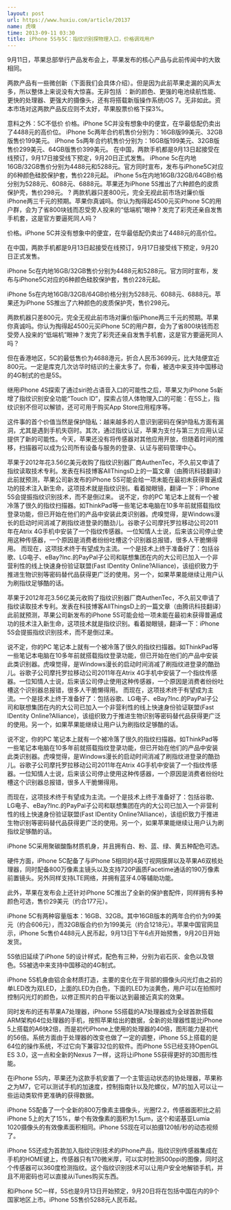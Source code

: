 ```yaml
---
layout: post
url: https://www.huxiu.com/article/20137
name: 虎嗅
time: 2013-09-11 03:30
title: iPhone 5S与5C：指纹识别探物理入口，价格调戏用户
---
```

9月11日，苹果总部举行产品发布会上，苹果发布的核心产品与此前传闻中的大致相同。

两款产品有一些微创新（下面我们会具体介绍）。但是因为此前苹果走漏的风声太多，所以整体上来说没有大惊喜。无非包括 ：新的颜色、更强的电池续航性能、更快的处理器、更强大的摄像头，还有将搭载新版操作系统iOS 7。无非如此。资本市场对这两款产品反应则不太好，苹果股票价格下探3%。

意料之外：5C不低价 价格。iPhone 5C并没有想象中的便宜，在华最低配仍卖出了4488元的高价位。 iPhone 5c两年合约机售价分别为：16GB版99美元、32GB版售价199美元。 iPhone 5s两年合约机售价分别为：16GB版199美元、32GB版售价299美元、64GB版售价399美元。 在中国，两款手机都是9月13日起接受在线预订，9月17日接受线下预定，9月20日正式发售。 iPhone 5c在内地16GB/32GB售价分别为4488元和5288元。官方同时宣布，发布与iPhone5C对应的6种颜色硅胶保护套，售价228元起。 iPhone 5s在内地16GB/32GB/64GB价格分别为5288元、6088元、6888元。苹果还为iPhone 5S推出了六种颜色的皮质保护壳，售价298元。 ? 两款机器只差800元，完全无视此前市场对廉价版iPhone两三千元的预期。苹果你真诚吗。你认为掏得起4500元买iPhone 5C的用户群，会为了省800块钱而忍受旁人投来的“低端机”眼神？发完了彩壳还亲自发售手机套，这是官方要逼死同人吗？

价格。iPhone 5C并没有想象中的便宜，在华最低配仍卖出了4488元的高价位。

在中国，两款手机都是9月13日起接受在线预订，9月17日接受线下预定，9月20日正式发售。

iPhone 5c在内地16GB/32GB售价分别为4488元和5288元。官方同时宣布，发布与iPhone5C对应的6种颜色硅胶保护套，售价228元起。

iPhone 5s在内地16GB/32GB/64GB价格分别为5288元、6088元、6888元。苹果还为iPhone 5S推出了六种颜色的皮质保护壳，售价298元。

两款机器只差800元，完全无视此前市场对廉价版iPhone两三千元的预期。苹果你真诚吗。你认为掏得起4500元买iPhone 5C的用户群，会为了省800块钱而忍受旁人投来的“低端机”眼神？发完了彩壳还亲自发售手机套，这是官方要逼死同人吗？

但在香港地区，5C的最低售价为4688港元，折合人民币3699元，比大陆便宜近800元。一定是库克几次访华时结识的土豪太多了。你看，被选中来支持中国移动的4G制式的也是5S。

继用iPhone 4S探索了通过siri抢占语音入口的可能性之后，苹果又为iPhone 5s新增了指纹识别安全功能“Touch ID”，探索占领人体物理入口的可能：在5S上，指纹识别不但可以解锁，还可可用于购买App Store应用程序等。

这件事的首个价值当然是保护隐私：越来越多的人意识到密码在保护隐私方面有漏洞，尤其是遇到手机失窃时。其次，通过指纹认证，苹果为支付与第三方应用认证提供了新的可能性。今天，苹果还没有将传感器对其他应用开放，但随着时间的推移，扫描器可以成为公司所有设备与服务的登录、认证与密码管理中心。

苹果于2012年花3.56亿美元收购了指纹识别器厂商AuthenTec，不久前又申请了指纹读取技术专利。发表在科技博客AllThingsD上的一篇文章（由腾讯科技翻译）此前就预测，苹果公司新发布的iPhone 5S可能会给一项未能在最初未获得普遍成功的技术注入新生命，这项技术就是指纹识别。看着拗眼镜，翻译一下：iPhone 5S会提振指纹识别技术，而不是倒过来。 说不定，你的PC 笔记本上就有一个被冷落了很久的指纹扫描器。如ThinkPad等一些笔记本电脑在10多年前就搭载指纹登录功能，但已开始在他们的产品中安装此类识别器。虎嗅觉得，是Windows漫长的启动时间消减了刷指纹进登录的酷劲儿。谷歌子公司摩托罗拉移动公司2011年在Atrix 4G手机中安装了一个指纹传感器。一位知情人士说，后来该公司停止使用这种传感器，一个原因是消费者纷纷吐槽这个识别器总报错，很多人干脆懒得用。 而现在，这项技术终于有望成为主流。一个是技术上终于准备好了：包括谷歌、LG电子、eBay?Inc.的PayPal子公司和联想集团在内的大公司已加入一个非营利性的线上快速身份验证联盟(Fast IDentity Online?Alliance)，该组织致力于推进生物识别等密码替代品获得更广泛的使用。另一个，如果苹果能继续让用户认为刷指纹足够酷的话。

苹果于2012年花3.56亿美元收购了指纹识别器厂商AuthenTec，不久前又申请了指纹读取技术专利。发表在科技博客AllThingsD上的一篇文章（由腾讯科技翻译）此前就预测，苹果公司新发布的iPhone 5S可能会给一项未能在最初未获得普遍成功的技术注入新生命，这项技术就是指纹识别。看着拗眼镜，翻译一下：iPhone 5S会提振指纹识别技术，而不是倒过来。

说不定，你的PC 笔记本上就有一个被冷落了很久的指纹扫描器。如ThinkPad等一些笔记本电脑在10多年前就搭载指纹登录功能，但已开始在他们的产品中安装此类识别器。虎嗅觉得，是Windows漫长的启动时间消减了刷指纹进登录的酷劲儿。谷歌子公司摩托罗拉移动公司2011年在Atrix 4G手机中安装了一个指纹传感器。一位知情人士说，后来该公司停止使用这种传感器，一个原因是消费者纷纷吐槽这个识别器总报错，很多人干脆懒得用。 而现在，这项技术终于有望成为主流。一个是技术上终于准备好了：包括谷歌、LG电子、eBay?Inc.的PayPal子公司和联想集团在内的大公司已加入一个非营利性的线上快速身份验证联盟(Fast IDentity Online?Alliance)，该组织致力于推进生物识别等密码替代品获得更广泛的使用。另一个，如果苹果能继续让用户认为刷指纹足够酷的话。

说不定，你的PC 笔记本上就有一个被冷落了很久的指纹扫描器。如ThinkPad等一些笔记本电脑在10多年前就搭载指纹登录功能，但已开始在他们的产品中安装此类识别器。虎嗅觉得，是Windows漫长的启动时间消减了刷指纹进登录的酷劲儿。谷歌子公司摩托罗拉移动公司2011年在Atrix 4G手机中安装了一个指纹传感器。一位知情人士说，后来该公司停止使用这种传感器，一个原因是消费者纷纷吐槽这个识别器总报错，很多人干脆懒得用。

而现在，这项技术终于有望成为主流。一个是技术上终于准备好了：包括谷歌、LG电子、eBay?Inc.的PayPal子公司和联想集团在内的大公司已加入一个非营利性的线上快速身份验证联盟(Fast IDentity Online?Alliance)，该组织致力于推进生物识别等密码替代品获得更广泛的使用。另一个，如果苹果能继续让用户认为刷指纹足够酷的话。

iPhone 5C采用聚碳酸酯材质机身，并且拥有白、粉、蓝、绿、黄五种配色可选。

硬件方面，iPhone 5C配备了与iPhone 5相同的4英寸视网膜屏以及苹果A6双核处理器，同时配备800万像素主镜头以及支持720P画质Facetime通话的190万像素前置镜头。另外同样支持LTE网络，并拥有蓝牙4.0等辅助功能。

此外，苹果在发布会上还针对iPhone 5C推出了全新的保护套配件，同样拥有多种颜色可选，售价29美元（约合177元）。

iPhone 5C有两种容量版本：16GB、32GB。其中16GB版本的两年合约价为99美元（约合606元），而32GB版合约价为199美元（约合1218元）。苹果中国官网显示，iPhone 5c售价4488元人民币起，9月13日下午6点开始预售，9月20日开始发货。

5S依旧延续了iPhone 5的设计样式，配色有三种，分别为岩石灰、金色以及银色。5S被选中来支持中国移动的4G制式。

iPhone 5S机身由铝合金材质打造，主要的变化在于背部的摄像头闪光灯由之前的单LED改为双LED，上面的LED为白色，下面的LED为淡黄色，用户可以在拍照时控制闪光灯的颜色，以修正照片的白平衡以达到最接近真实的效果。

同时发布的还有苹果A7处理器，iPhone 5S搭载的A7处理器成为全球首款搭载ARM架构64位处理器的手机，按照苹果给出的数据，全新的处理器性能比iPhone 5上搭载的A6快2倍，而是初代iPhone上使用的处理器的40倍，图形能力是初代的56倍。系统方面由于处理器的改变也做了一定的调整，iPhone 5S上搭载的是64位的操作系统，不过它向下兼容32位的软件。而iPhone 5S已经支持OpenGL ES 3.0，这一点和全新的Nexus 7一样，这将让iPhone 5S获得更好的3D图形性能。

在iPhone 5S内，苹果还为这款手机安置了一个主管运动状态的协处理器，苹果称之为M7，它可以测试手机的加速度，控制指南针以及陀螺仪，M7的加入可以让一些运动类软件更准确的获得数据。

iPhone 5S配备了一个全新的800万像素主摄像头，光圈f2.2，传感器面积比之前iPhone 5上的大了15%，单个有效像素的面积为1.5μm，这个和诺基亚Lumia 1020摄像头的有效像素面积相同。iPhone 5S现在可以拍摄120帧/秒的动态视频了。

iPhone 5S还成为首款加入指纹识别技术的iPhone产品，指纹识别传感器集成在手机的HOME键上，传感器只有170微米厚，可以实时检测500ppi的图像，同时这个传感器可以360度检测指纹。这个指纹识别技术可以让用户安全地解锁手机，并且不用密码也可以直接从iTunes购买东西。

和iPhone 5C一样，5S也是9月13日开始预定，9月20日将在包括中国在内的9个国家地区上市。iPhone 5S售价5288元人民币起。

